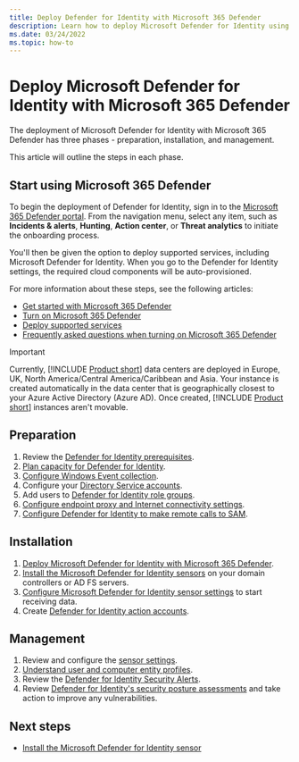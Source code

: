 ```yaml
---
title: Deploy Defender for Identity with Microsoft 365 Defender
description: Learn how to deploy Microsoft Defender for Identity using Microsoft 365 Defender
ms.date: 03/24/2022
ms.topic: how-to
---
```


# Deploy Microsoft Defender for Identity with Microsoft 365 Defender

The deployment of Microsoft Defender for Identity with Microsoft 365 Defender has three phases - preparation, installation, and management.

This article will outline the steps in each phase.

## Start using Microsoft 365 Defender

To begin the deployment of Defender for Identity, sign in to the [Microsoft 365 Defender portal](https://security.microsoft.com). From the navigation menu, select any item, such as **Incidents & alerts**, **Hunting**, **Action center**, or **Threat analytics** to initiate the onboarding process.

You'll then be given the option to deploy supported services, including Microsoft Defender for Identity. When you go to the Defender for Identity settings, the required cloud components will be auto-provisioned.

For more information about these steps, see the following articles:

- [Get started with Microsoft 365 Defender](/microsoft-365/security/defender/get-started)
- [Turn on Microsoft 365 Defender](/microsoft-365/security/defender/m365d-enable)
- [Deploy supported services](/microsoft-365/security/defender/deploy-supported-services)
- [Frequently asked questions when turning on Microsoft 365 Defender](/microsoft-365/security/defender/m365d-enable-faq)

> [!IMPORTANT]
> Currently, [!INCLUDE [Product short](includes/product-short.md)] data centers are deployed in Europe, UK, North America/Central America/Caribbean and Asia. Your instance is created automatically in the data center that is geographically closest to your Azure Active Directory (Azure AD). Once created, [!INCLUDE [Product short](includes/product-short.md)] instances aren't movable.

## Preparation

1. Review the [Defender for Identity prerequisites](prerequisites.md).
1. [Plan capacity for Defender for Identity](capacity-planning.md).
1. [Configure Windows Event collection](configure-windows-event-collection.md).
1. Configure your [Directory Service accounts](directory-service-accounts.md).
1. Add users to [Defender for Identity role groups](role-groups.md).
1. [Configure endpoint proxy and Internet connectivity settings](configure-proxy.md).
1. [Configure Defender for Identity to make remote calls to SAM](remote-calls-sam.md).

## Installation

1. [Deploy Microsoft Defender for Identity with Microsoft 365 Defender](deploy-defender-identity.md).
1. [Install the Microsoft Defender for Identity sensors](install-sensor.md) on your domain controllers or AD FS servers.
1. [Configure Microsoft Defender for Identity sensor settings](configure-sensor-settings.md) to start receiving data.
1. Create [Defender for Identity action accounts](manage-action-accounts.md).

## Management

1. Review and configure the [sensor settings](settings-overview.md).
1. [Understand user and computer entity profiles](understand-entities.md).
1. Review the [Defender for Identity Security Alerts](alerts-overview.md).
1. Review [Defender for Identity's security posture assessments](security-assessment.md) and take action to improve any vulnerabilities.

## Next steps

- [Install the Microsoft Defender for Identity sensor](install-sensor.md)
